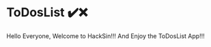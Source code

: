 # ToDosList ✔️❌
Hello Everyone,
Welcome to <a link="https://github.com/HackSin-05">HackSin</a>!!!
And Enjoy the ToDosList App!!!
